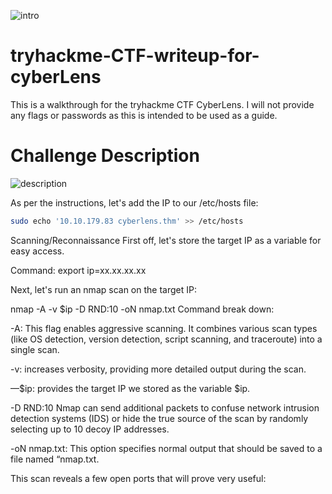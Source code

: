 
![intro](https://github.com/user-attachments/assets/341efde7-07e4-4e6d-b9c4-11cd22bd43ab)

# tryhackme-CTF-writeup-for-cyberLens

This is a walkthrough for the tryhackme CTF CyberLens. I will not provide any flags or passwords as this is intended to be used as a guide.

# Challenge Description

![description](https://github.com/user-attachments/assets/5e04f23a-a20b-4455-a22d-55edde6b6ff9)

As per the instructions, let's add the IP to our /etc/hosts file:
```bash
sudo echo '10.10.179.83 cyberlens.thm' >> /etc/hosts
```

Scanning/Reconnaissance
First off, let's store the target IP as a variable for easy access.

Command: export ip=xx.xx.xx.xx

Next, let's run an nmap scan on the target IP:

nmap -A -v $ip -D RND:10 -oN nmap.txt
Command break down:

-A: This flag enables aggressive scanning. It combines various scan types (like OS detection, version detection, script scanning, and traceroute) into a single scan.

-v: increases verbosity, providing more detailed output during the scan.

—$ip: provides the target IP we stored as the variable $ip.

-D RND:10 Nmap can send additional packets to confuse network intrusion detection systems (IDS) or hide the true source of the scan by randomly selecting up to 10 decoy IP addresses.

-oN nmap.txt: This option specifies normal output that should be saved to a file named “nmap.txt.

This scan reveals a few open ports that will prove very useful:
